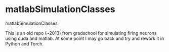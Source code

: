 # matlabSimulationClasses
matlabSimulationClasses

This is an old repo (~2013) from gradschool for simulating firing neurons using cuda and matlab. At some point I may go back and try and rework it in Python and Torch.
